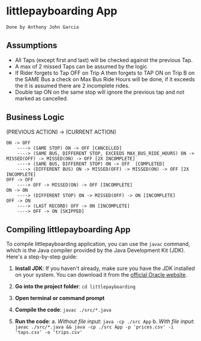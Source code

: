 # littlepayboarding App 
`Done by Anthony John Garcia`

## Assumptions

- All Taps (except first and last) will be checked against the previous Tap.
- A max of 2 missed Taps can be assumed by the logic
- If Rider forgets to Tap OFF on Trip A then forgets to TAP ON on Trip B on the SAME Bus a check on Max Bus Ride Hours will be done, 
if it exceeds the it is assumed there are 2 incomplete rides.
- Double tap ON on the same stop will ignore the previous tap and not marked as cancelled.

## Business Logic
(PREVIOUS ACTION) -> (CURRENT ACTION)

```
ON -> OFF
	----> (SAME STOP) ON -> OFF [CANCELLED]
	----> (SAME BUS, DIFFERENT STOP, EXCEEDS MAX_BUS_RIDE_HOURS) ON -> MISSED(OFF) -> MISSED(ON) -> OFF [2X INCOMPLETE]
	----> (SAME BUS, DIFFERENT STOP) ON -> OFF  [COMPLETED]
	----> (DIFFERENT BUS) ON -> MISSED(OFF) -> MISSED(ON) -> OFF [2X INCOMPLETE]
OFF -> OFF
	----> OFF -> MISSED(ON) -> OFF [INCOMPLETE]
ON -> ON
	----> (DIFFERENT STOP) ON -> MISSED(OFF) -> ON [INCOMPLETE]
OFF -> ON 
	----> (LAST RECORD) OFF -> ON [INCOMPLETE]
	----> OFF -> ON [SKIPPED]
```

## Compiling littlepayboarding App

To compile littlepayboarding application, you can use the `javac` command, which is the Java compiler provided by the Java Development Kit (JDK). Here's a step-by-step guide:

1. **Install JDK**: If you haven't already, make sure you have the JDK installed on your system. You can download it from the [official Oracle website](https://www.oracle.com/java/technologies/javase-jdk11-downloads.html).

2. **Go into the project folder**: 
`cd littlepayboarding`

3. **Open terminal or command prompt**

4. **Compile the code**: 
`
javac ./src/*.java
`
5. **Run the code**: 
    a. *Without file input*:
``
java -cp ./src App
``
    b. *With file input*:
``
javac ./src/*.java && java -cp ./src App -p 'prices.csv' -i 'taps.csv' -o 'trips.csv'
``